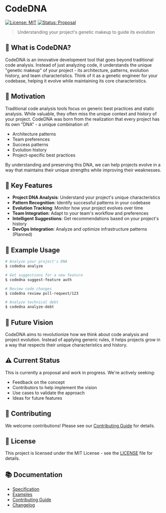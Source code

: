 # CodeDNA

[![License: MIT](https://img.shields.io/badge/License-MIT-yellow.svg)](https://opensource.org/licenses/MIT)
[![Status: Proposal](https://img.shields.io/badge/Status-Proposal-blue)](https://github.com/thread-koder/codedna)

> Understanding your project's genetic makeup to guide its evolution

## 🧬 What is CodeDNA?

CodeDNA is an innovative development tool that goes beyond traditional code analysis. Instead of just analyzing code, it understands the unique "genetic makeup" of your project - its architecture, patterns, evolution history, and team characteristics. Think of it as a genetic engineer for your codebase, helping it evolve while maintaining its core characteristics.

## 🎯 Motivation

Traditional code analysis tools focus on generic best practices and static analysis. While valuable, they often miss the unique context and history of your project. CodeDNA was born from the realization that every project has its own "DNA" - a unique combination of:

- Architecture patterns
- Team preferences
- Success patterns
- Evolution history
- Project-specific best practices

By understanding and preserving this DNA, we can help projects evolve in a way that maintains their unique strengths while improving their weaknesses.

## 🚀 Key Features

- **Project DNA Analysis**: Understand your project's unique characteristics
- **Pattern Recognition**: Identify successful patterns in your codebase
- **Evolution Tracking**: Monitor how your project evolves over time
- **Team Integration**: Adapt to your team's workflow and preferences
- **Intelligent Suggestions**: Get recommendations based on your project's history
- **DevOps Integration**: Analyze and optimize infrastructure patterns (Planned)

## 📝 Example Usage

```bash
# Analyze your project's DNA
$ codedna analyze

# Get suggestions for a new feature
$ codedna suggest-feature auth

# Review code changes
$ codedna review pull-request/123

# Analyze technical debt
$ codedna analyze-debt
```

## 🔮 Future Vision

CodeDNA aims to revolutionize how we think about code analysis and project evolution. Instead of applying generic rules, it helps projects grow in a way that respects their unique characteristics and history.

## ⚠️ Current Status

This is currently a proposal and work in progress. We're actively seeking:

- Feedback on the concept
- Contributors to help implement the vision
- Use cases to validate the approach
- Ideas for future features

## 🤝 Contributing

We welcome contributions! Please see our [Contributing Guide](docs/CONTRIBUTING.md) for details.

## 📄 License

This project is licensed under the MIT License - see the [LICENSE](LICENSE) file for details.

## 📚 Documentation

- [Specification](docs/SPEC.md)
- [Examples](docs/EXAMPLES.md)
- [Contributing Guide](docs/CONTRIBUTING.md)
- [Changelog](docs/CHANGELOG.md)
